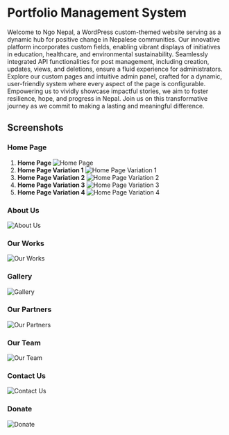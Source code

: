 # Portfolio Management System

Welcome to Ngo Nepal, a WordPress custom-themed website serving as a dynamic hub for positive change in Nepalese communities. Our innovative platform incorporates custom fields, enabling vibrant displays of initiatives in education, healthcare, and environmental sustainability. Seamlessly integrated API functionalities for post management, including creation, updates, views, and deletions, ensure a fluid experience for administrators. Explore our custom pages and intuitive admin panel, crafted for a dynamic, user-friendly system where every aspect of the page is configurable. Empowering us to vividly showcase impactful stories, we aim to foster resilience, hope, and progress in Nepal. Join us on this transformative journey as we commit to making a lasting and meaningful difference.

## Screenshots

### Home Page

1. **Home Page**
   ![Home Page](screenshot-1.png)
2. **Home Page Variation 1**
   ![Home Page Variation 1](screenshot-2.png)
3. **Home Page Variation 2**
   ![Home Page Variation 2](screenshot-3.png)
4. **Home Page Variation 3**
   ![Home Page Variation 3](screenshot-4.png)
5. **Home Page Variation 4**
   ![Home Page Variation 4](screenshot-5.png)

### About Us

![About Us](screenshot-6.png)

### Our Works

![Our Works](screenshot-7.png)

### Gallery

![Gallery](screenshot-8.png)

### Our Partners

![Our Partners](screenshot-9.png)

### Our Team

![Our Team](screenshot-10.png)

### Contact Us

![Contact Us](screenshot-11.png)

### Donate

![Donate](screenshot-12.png)
